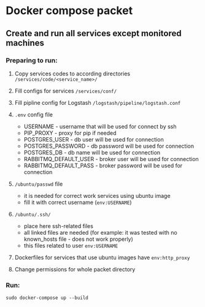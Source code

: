 # Docker compose packet

## Create and run all services except monitored machines

### Preparing to run:

1. Copy services codes to according directories `/services/code/<service_name>/`

2. Fill configs for services `/services/conf/`

3. Fill pipline config for Logstash `/logstash/pipeline/logstash.conf`

4. `.env` config file 
    - USERNAME - username that will be used for connect by ssh  
    - PIP_PROXY - proxy for pip if needed
    - POSTGRES_USER - db user will be used for connection
    - POSTGRES_PASSWORD - db password will be used for connection
    - POSTGRES_DB - db name will be used for connection
    - RABBITMQ_DEFAULT_USER - broker user will be used for connection
    - RABBITMQ_DEFAULT_PASS - broker password will be used for connection

5. `/ubuntu/passwd` file
    - it is needed for correct work services using ubuntu image
    - fill it with correct username (`env:USERNAME`)

6. `/ubuntu/.ssh/`
    - place here ssh-related files
    - all linked files are needed (for example: it was tested with no 
   known_hosts file - does not work properly)
    - this files related to user `env:USERNAME`

7. Dockerfiles for services that use ubuntu images have `env:http_proxy`

8. Change permissions for whole packet directory

### Run:

`sudo docker-compose up --build`

